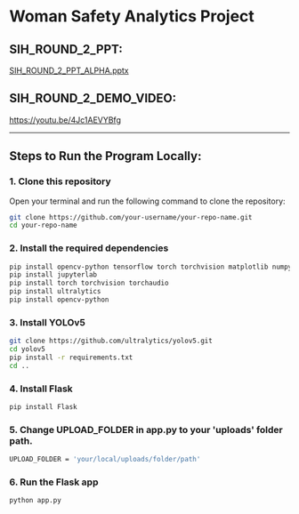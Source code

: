 # Woman Safety Analytics Project

## SIH_ROUND_2_PPT:
[SIH_ROUND_2_PPT_ALPHA.pptx](https://github.com/user-attachments/files/16936386/SIH_ROUND_2_PPT_ALPHA.pptx)

## SIH_ROUND_2_DEMO_VIDEO:
https://youtu.be/4Jc1AEVYBfg

---

## Steps to Run the Program Locally:

### 1. Clone this repository
Open your terminal and run the following command to clone the repository:

```bash
git clone https://github.com/your-username/your-repo-name.git
cd your-repo-name
```
### 2. Install the required dependencies
```bash
pip install opencv-python tensorflow torch torchvision matplotlib numpy scikit-learn Flask twilio
pip install jupyterlab
pip install torch torchvision torchaudio
pip install ultralytics
pip install opencv-python
```
### 3. Install YOLOv5
```bash
git clone https://github.com/ultralytics/yolov5.git
cd yolov5
pip install -r requirements.txt
cd ..
```
### 4. Install Flask
```bash
pip install Flask
```
### 5. Change UPLOAD_FOLDER in app.py to your 'uploads' folder path.
```bash
UPLOAD_FOLDER = 'your/local/uploads/folder/path'
```
### 6. Run the Flask app
```bash
python app.py
```
